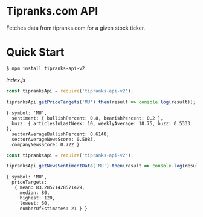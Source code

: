 # Tipranks.com API

Fetches data from tipranks.com for a given stock ticker.

# Quick Start

```bash
$ npm install tipranks-api-v2
```

_index.js_
```javascript
const tipranksApi = require('tipranks-api-v2');

tipranksApi.getPriceTargets('MU').then(result => console.log(result));
```

```
{ symbol: 'MU',
  sentiment: { bullishPercent: 0.8, bearishPercent: 0.2 },
  buzz: { articlesInLastWeek: 10, weeklyAverage: 18.75, buzz: 0.5333 },
  sectorAverageBullishPercent: 0.6148,
  sectorAverageNewsScore: 0.5083,
  companyNewsScore: 0.722 }
```

```javascript
const tipranksApi = require('tipranks-api-v2');

tipranksApi.getNewsSentimentData('MU').then(result => console.log(result));
```

```
{ symbol: 'MU',
  priceTargets: 
   { mean: 83.28571428571429,
     median: 80,
     highest: 120,
     lowest: 60,
     numberOfEstimates: 21 } }
```